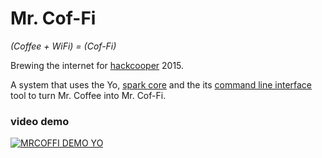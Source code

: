 Mr. Cof-Fi
==========

*(Coffee + WiFi) = (Cof-Fi)*

Brewing the internet for [hackcooper][hc] 2015.

A system that uses the Yo, [spark core][sp] and the its [command
line interface][cli] tool to turn Mr. Coffee into Mr. Cof-Fi.

### video demo

[![MRCOFFI DEMO YO](http://img.youtube.com/vi/uMjU8CY2lLY/0.jpg)](http://www.youtube.com/watch?v=uMjU8CY2lLY)

[hc]:http://hackcooper.org/
[sp]:https://spark.io/build
[cli]:http://docs.spark.io/cli/
